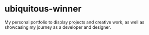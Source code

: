# ubiquitous-winner
My personal portfolio to display projects and creative work, as well as showcasing my journey as a developer and designer.
